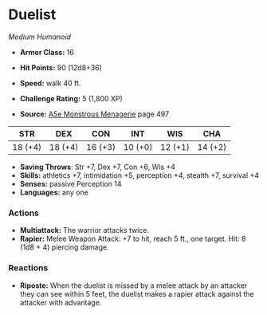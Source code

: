 # Duelist

*Medium* *Humanoid*

- **Armor Class:** 16
- **Hit Points:** 90 (12d8+36)
- **Speed:** walk 40 ft.

- **Challenge Rating:** 5 (1,800 XP)
- **Source:** [A5e Monstrous Menagerie](https://enpublishingrpg.com/products/level-up-monstrous-menagerie-a5e) page 497

| STR | DEX | CON | INT | WIS | CHA |
| --- | --- | --- | --- | --- | --- |
| 18 (+4) | 18 (+4) | 16 (+3) | 10 (+0) | 12 (+1) | 14 (+2) |

- **Saving Throws**: Str +7, Dex +7, Con +6, Wis +4
- **Skills:** athletics +7, intimidation +5, perception +4, stealth +7, survival +4
- **Senses:** passive Perception 14
- **Languages:** any one

### Actions

- **Multiattack:** The warrior attacks twice.
- **Rapier:** Melee Weapon Attack: +7 to hit, reach 5 ft., one target. Hit: 8 (1d8 + 4) piercing damage.

### Reactions

- **Riposte:** When the duelist is missed by a melee attack by an attacker they can see within 5 feet, the duelist makes a rapier attack against the attacker with advantage.


